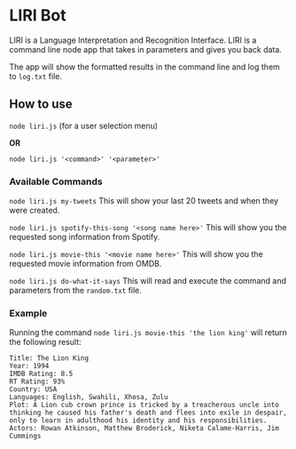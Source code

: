 # LIRI Bot

LIRI is a Language Interpretation and Recognition Interface. 
LIRI is a command line node app that takes in parameters and gives you back data.

The app will show the formatted results in the command line and log them to `log.txt` file.

## How to use
`node liri.js` (for a user selection menu)

**OR**

`node liri.js '<command>' '<parameter>'`

### Available Commands
`node liri.js my-tweets` This will show your last 20 tweets and when they were created.

`node liri.js spotify-this-song '<song name here>'` This will show you the requested song information from Spotify.

`node liri.js movie-this '<movie name here>'` This will show you the requested movie information from OMDB.

`node liri.js do-what-it-says` This will read and execute the command and parameters from the `random.txt` file.

### Example
Running the command `node liri.js movie-this 'the lion king'` will return the following result:
```
Title: The Lion King
Year: 1994
IMDB Rating: 8.5
RT Rating: 93%
Country: USA
Languages: English, Swahili, Xhosa, Zulu
Plot: A Lion cub crown prince is tricked by a treacherous uncle into thinking he caused his father's death and flees into exile in despair, only to learn in adulthood his identity and his responsibilities.
Actors: Rowan Atkinson, Matthew Broderick, Niketa Calame-Harris, Jim Cummings
```

